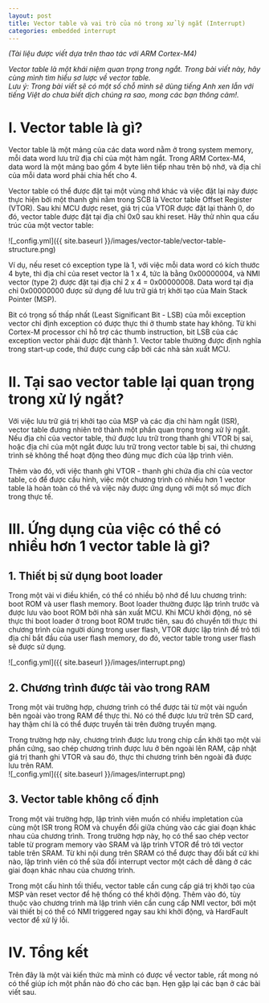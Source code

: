 ```yaml
---
layout: post
title: Vector table và vai trò của nó trong xử lý ngắt (Interrupt)
categories: embedded interrupt
---
```

*(Tài liệu được viết dựa trên thao tác với ARM Cortex-M4)*

*Vector table là một khái niệm quan trọng trong ngắt. Trong bài viết này, hãy cùng mình tìm hiểu sơ lược về vector table.*  
*Lưu ý: Trong bài viết sẽ có một số chỗ mình sẽ dùng tiếng Anh xen lẫn với tiếng Việt do chưa biết dịch chúng ra sao, mong các bạn thông cảm!.*

# I. Vector table là gì?
Vector table là một mảng của các data word nằm ở trong system memory, mỗi data word lưu trữ địa chỉ của một hàm ngắt. Trong ARM Cortex-M4, data word là một mảng bao gồm 4 byte liên tiếp nhau trên bộ nhớ, và địa chỉ của mỗi data word phải chia hết cho 4.  

Vector table có thể được đặt tại một vùng nhớ khác và việc đặt lại này được thực hiện bởi một thanh ghi nằm trong SCB là Vector table Offset Register (VTOR). Sau khi MCU được reset, giá trị của VTOR được đặt lại thành 0, do đó, vector table được đặt tại địa chỉ 0x0 sau khi reset. Hãy thử nhìn qua cấu trúc của một vector table:  

![_config.yml]({{ site.baseurl }}/images/vector-table/vector-table-structure.png)  

Ví dụ, nếu reset có exception type là 1, với việc mỗi data word có kích thước 4 byte, thì địa chỉ của reset vector là 1 x 4, tức là bằng 0x00000004, và NMI vector (type 2) được đặt tại địa chỉ 2 x 4 = 0x00000008. Data word tại địa chỉ 0x00000000 được sử dụng để lưu trữ giá trị khởi tạo của Main Stack Pointer (MSP).  

Bit có trọng số thấp nhất (Least Significant Bit - LSB) của mỗi exception vector chỉ định exception có được thực thi ở thumb state hay không. Từ khi Cortex-M processor chỉ hỗ trợ các thumb instruction, bit LSB của các exception vector phải được đặt thành 1. Vector table thường được định nghĩa trong start-up code, thứ được cung cấp bởi các nhà sản xuất MCU.  

# II. Tại sao vector table lại quan trọng trong xử lý ngắt?
Với việc lưu trữ giá trị khởi tạo của MSP và các địa chỉ hàm ngắt (ISR), vector table đương nhiên trở thành một phần quan trọng trong xử lý ngắt. Nếu địa chỉ của vector table, thứ được lưu trữ trong thanh ghi VTOR bị sai, hoặc địa chỉ của một ngắt được lưu trữ trong vector table bị sai, thì chương trình sẽ không thể hoạt động theo đúng mục đích của lập trình viên.  

Thêm vào đó, với việc thanh ghi VTOR - thanh ghi chứa địa chỉ của vector table, có để được cấu hình, việc một chương trình có nhiều hơn 1 vector table là hoàn toàn có thể và việc này được ứng dụng với một số mục đích trong thực tế.  

# III. Ứng dụng của việc có thể có nhiều hơn 1 vector table là gì?
## 1. Thiết bị sử dụng boot loader
Trong một vài vi điều khiển, có thể có nhiều bộ nhớ để lưu chương trình: boot ROM và user flash memory. Boot loader thường được lập trình trước và được lưu vào boot ROM bởi nhà sản xuất MCU. Khi MCU khởi động, nó sẽ thực thi boot loader ở trong boot ROM trước tiên, sau đó chuyển tới thực thi chương trình của người dùng trong user flash, VTOR được lập trình để trỏ tới địa chỉ bắt đầu của user flash memory, do đó, vector table trong user flash sẽ được sử dụng.  

![_config.yml]({{ site.baseurl }}/images/interrupt.png)  

## 2. Chương trình được tải vào trong RAM
Trong một vài trường hợp, chương trình có thể được tải từ một vài nguồn bên ngoài vào trong RAM để thực thi. Nó có thể được lưu trữ trên SD card, hay thậm chí là có thể được truyền tải trên đường truyền mạng.  

Trong trường hợp này, chương trình được lưu trong chip cần khởi tạo một vài phần cứng, sao chép chương trình được lưu ở bên ngoài lên RAM, cập nhật giá trị thanh ghi VTOR và sau đó, thực thi chương trình bên ngoài đã được lưu trên RAM.  
![_config.yml]({{ site.baseurl }}/images/interrupt.png)  

## 3. Vector table không cố định
Trong một vài trường hợp, lập trình viên muốn có nhiều impletation của cùng một ISR trong ROM và chuyển đổi giữa chúng vào các giai đoạn khác nhau của chương trình. Trong trường hợp này, họ có thể sao chép vector table từ program memory vào SRAM và lập trình VTOR để trỏ tới vector table trên SRAM. Từ khi nội dung trên SRAM có thể được thay đổi bất cứ khi nào, lập trình viên có thể sửa đổi interrupt vector một cách dễ dàng ở các giai đoạn khác nhau của chương trình.  

Trong một cấu hình tối thiểu, vector table cần cung cấp giá trị khởi tạo của MSP vàn reset vector để hệ thống có thể khởi động. Thêm vào đó, tùy thuộc vào chương trình mà lập trình viên cần cung cấp NMI vector, bởi một vài thiết bị có thể có NMI triggered ngay sau khi khởi động, và HardFault vector để xử lý lỗi.  

# IV. Tổng kết
Trên đây là một vài kiến thức mà mình có được về vector table, rất mong nó có thể giúp ích một phần nào đó cho các bạn. Hẹn gặp lại các bạn ở các bài viết sau.

